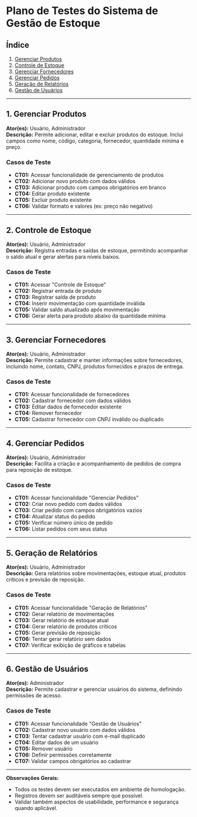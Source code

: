 # Plano de Testes do Sistema de Gestão de Estoque

## Índice
1. [Gerenciar Produtos](#1-gerenciar-produtos)  
2. [Controle de Estoque](#2-controle-de-estoque)  
3. [Gerenciar Fornecedores](#3-gerenciar-fornecedores)  
4. [Gerenciar Pedidos](#4-gerenciar-pedidos)  
5. [Geração de Relatórios](#5-gera%C3%A7%C3%A3o-de-relat%C3%B3rios)  
6. [Gestão de Usuários](#6-gest%C3%A3o-de-usu%C3%A1rios)  

---

## 1. Gerenciar Produtos
**Ator(es):** Usuário, Administrador  
**Descrição:** Permite adicionar, editar e excluir produtos do estoque. Inclui campos como nome, código, categoria, fornecedor, quantidade mínima e preço.

### Casos de Teste
- **CT01:** Acessar funcionalidade de gerenciamento de produtos  
- **CT02:** Adicionar novo produto com dados válidos  
- **CT03:** Adicionar produto com campos obrigatórios em branco  
- **CT04:** Editar produto existente  
- **CT05:** Excluir produto existente  
- **CT06:** Validar formato e valores (ex: preço não negativo)  

---

## 2. Controle de Estoque
**Ator(es):** Usuário, Administrador  
**Descrição:** Registra entradas e saídas de estoque, permitindo acompanhar o saldo atual e gerar alertas para níveis baixos.

### Casos de Teste
- **CT01:** Acessar "Controle de Estoque"  
- **CT02:** Registrar entrada de produto  
- **CT03:** Registrar saída de produto  
- **CT04:** Inserir movimentação com quantidade inválida  
- **CT05:** Validar saldo atualizado após movimentação  
- **CT06:** Gerar alerta para produto abaixo da quantidade mínima  

---

## 3. Gerenciar Fornecedores
**Ator(es):** Usuário, Administrador  
**Descrição:** Permite cadastrar e manter informações sobre fornecedores, incluindo nome, contato, CNPJ, produtos fornecidos e prazos de entrega.

### Casos de Teste
- **CT01:** Acessar funcionalidade de fornecedores  
- **CT02:** Cadastrar fornecedor com dados válidos  
- **CT03:** Editar dados de fornecedor existente  
- **CT04:** Remover fornecedor  
- **CT05:** Cadastrar fornecedor com CNPJ inválido ou duplicado  

---

## 4. Gerenciar Pedidos
**Ator(es):** Usuário, Administrador  
**Descrição:** Facilita a criação e acompanhamento de pedidos de compra para reposição de estoque.

### Casos de Teste
- **CT01:** Acessar funcionalidade "Gerenciar Pedidos"  
- **CT02:** Criar novo pedido com dados válidos  
- **CT03:** Criar pedido com campos obrigatórios vazios  
- **CT04:** Atualizar status do pedido  
- **CT05:** Verificar número único de pedido  
- **CT06:** Listar pedidos com seus status  

---

## 5. Geração de Relatórios
**Ator(es):** Usuário, Administrador  
**Descrição:** Gera relatórios sobre movimentações, estoque atual, produtos críticos e previsão de reposição.

### Casos de Teste
- **CT01:** Acessar funcionalidade "Geração de Relatórios"  
- **CT02:** Gerar relatório de movimentações  
- **CT03:** Gerar relatório de estoque atual  
- **CT04:** Gerar relatório de produtos críticos  
- **CT05:** Gerar previsão de reposição  
- **CT06:** Tentar gerar relatório sem dados  
- **CT07:** Verificar exibição de gráficos e tabelas  

---

## 6. Gestão de Usuários
**Ator(es):** Administrador  
**Descrição:** Permite cadastrar e gerenciar usuários do sistema, definindo permissões de acesso.

### Casos de Teste
- **CT01:** Acessar funcionalidade "Gestão de Usuários"  
- **CT02:** Cadastrar novo usuário com dados válidos  
- **CT03:** Tentar cadastrar usuário com e-mail duplicado  
- **CT04:** Editar dados de um usuário  
- **CT05:** Remover usuário  
- **CT06:** Definir permissões corretamente  
- **CT07:** Validar campos obrigatórios ao cadastrar  

---

**Observações Gerais:**  
- Todos os testes devem ser executados em ambiente de homologação.  
- Registros devem ser auditáveis sempre que possível.  
- Validar também aspectos de usabilidade, performance e segurança quando aplicável.
